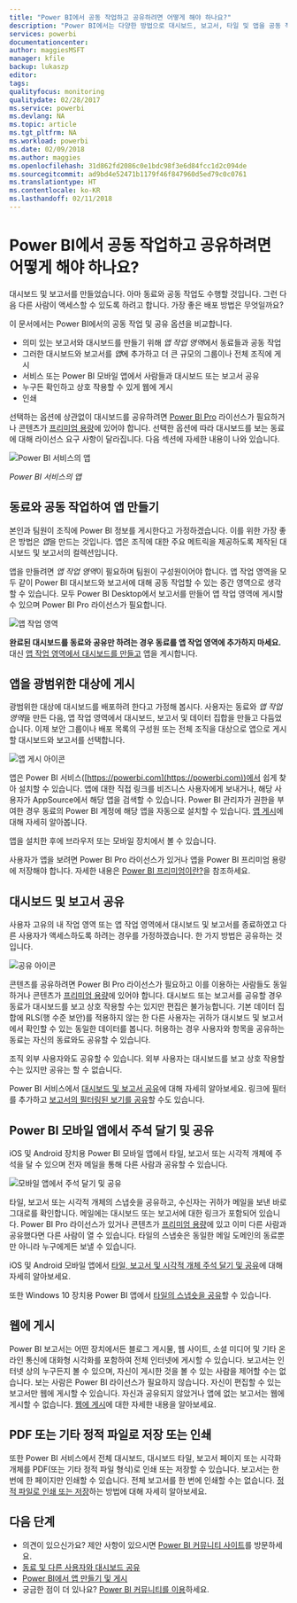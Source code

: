 ```yaml
---
title: "Power BI에서 공동 작업하고 공유하려면 어떻게 해야 하나요?"
description: "Power BI에서는 다양한 방법으로 대시보드, 보고서, 타일 및 앱을 공동 작업하고 공유할 수 있습니다. 방법마다 장점을 갖고 있습니다."
services: powerbi
documentationcenter: 
author: maggiesMSFT
manager: kfile
backup: lukaszp
editor: 
tags: 
qualityfocus: monitoring
qualitydate: 02/28/2017
ms.service: powerbi
ms.devlang: NA
ms.topic: article
ms.tgt_pltfrm: NA
ms.workload: powerbi
ms.date: 02/09/2018
ms.author: maggies
ms.openlocfilehash: 31d862fd2086c0e1bdc98f3e6d84fcc1d2c094de
ms.sourcegitcommit: ad9bd4e52471b1179f46f847960d5ed79c0c0761
ms.translationtype: HT
ms.contentlocale: ko-KR
ms.lasthandoff: 02/11/2018
---
```

# <a name="how-should-i-collaborate-and-share-in-power-bi"></a>Power BI에서 공동 작업하고 공유하려면 어떻게 해야 하나요?

대시보드 및 보고서를 만들었습니다. 아마 동료와 공동 작업도 수행할 것입니다. 그런 다음 다른 사람이 액세스할 수 있도록 하려고 합니다. 가장 좋은 배포 방법은 무엇일까요?

이 문서에서는 Power BI에서의 공동 작업 및 공유 옵션을 비교합니다. 

* 의미 있는 보고서와 대시보드를 만들기 위해 *앱 작업 영역*에서 동료들과 공동 작업
* 그러한 대시보드와 보고서를 *앱*에 추가하고 더 큰 규모의 그룹이나 전체 조직에 게시
* 서비스 또는 Power BI 모바일 앱에서 사람들과 대시보드 또는 보고서 공유
* 누구든 확인하고 상호 작용할 수 있게 웹에 게시
* 인쇄 

선택하는 옵션에 상관없이 대시보드를 공유하려면 [Power BI Pro](service-free-vs-pro.md) 라이선스가 필요하거나 콘텐츠가 [프리미엄 용량](service-premium.md)에 있어야 합니다. 선택한 옵션에 따라 대시보드를 보는 동료에 대해 라이선스 요구 사항이 달라집니다. 다음 섹션에 자세한 내용이 나와 있습니다. 

![Power BI 서비스의 앱](media/service-how-to-collaborate-distribute-dashboards-reports/power-bi-apps-home-blog.png)

*Power BI 서비스의 앱*

## <a name="collaborate-with-coworkers-to-create-an-app"></a>동료와 공동 작업하여 앱 만들기
본인과 팀원이 조직에 Power BI 정보를 게시한다고 가정하겠습니다. 이를 위한 가장 좋은 방법은 *앱*을 만드는 것입니다. 앱은 조직에 대한 주요 메트릭을 제공하도록 제작된 대시보드 및 보고서의 컬렉션입니다. 

앱을 만들려면 *앱 작업 영역*이 필요하며 팀원이 구성원이어야 합니다. 앱 작업 영역을 모두 같이 Power BI 대시보드와 보고서에 대해 공동 작업할 수 있는 중간 영역으로 생각할 수 있습니다. 모두 Power BI Desktop에서 보고서를 만들어 앱 작업 영역에 게시할 수 있으며 Power BI Pro 라이선스가 필요합니다.

![앱 작업 영역](media/service-how-to-collaborate-distribute-dashboards-reports/power-bi-apps-workspaces.png)

**완료된 대시보드를 동료와 공유만 하려는 경우 동료를 앱 작업 영역에 추가하지 마세요.** 대신 [앱 작업 영역에서 대시보드를 만들고](service-create-distribute-apps.md) 앱을 게시합니다. 

## <a name="publish-your-app-to-a-broad-audience"></a>앱을 광범위한 대상에 게시
광범위한 대상에 대시보드를 배포하려 한다고 가정해 봅시다. 사용자는 동료와 *앱 작업 영역*을 만든 다음, 앱 작업 영역에서 대시보드, 보고서 및 데이터 집합을 만들고 다듬었습니다. 이제 보안 그룹이나 배포 목록의 구성원 또는 전체 조직을 대상으로 앱으로 게시할 대시보드와 보고서를 선택합니다. 

![앱 게시 아이콘](media/service-how-to-collaborate-distribute-dashboards-reports/power-bi-app-publish-600.png)

앱은 Power BI 서비스([https://powerbi.com](https://powerbi.com))에서 쉽게 찾아 설치할 수 있습니다. 앱에 대한 직접 링크를 비즈니스 사용자에게 보내거나, 해당 사용자가 AppSource에서 해당 앱을 검색할 수 있습니다. Power BI 관리자가 권한을 부여한 경우 동료의 Power BI 계정에 해당 앱을 자동으로 설치할 수 있습니다. [앱 게시](service-create-distribute-apps.md#publish-your-app)에 대해 자세히 알아봅니다. 

앱을 설치한 후에 브라우저 또는 모바일 장치에서 볼 수 있습니다.

사용자가 앱을 보려면 Power BI Pro 라이선스가 있거나 앱을 Power BI 프리미엄 용량에 저장해야 합니다. 자세한 내용은 [Power BI 프리미엄이란?](service-premium.md)을 참조하세요.

## <a name="share-dashboards-and-reports"></a>대시보드 및 보고서 공유
사용자 고유의 내 작업 영역 또는 앱 작업 영역에서 대시보드 및 보고서를 종료하였고 다른 사용자가 액세스하도록 하려는 경우를 가정하겠습니다. 한 가지 방법은 공유하는 것입니다. 

![공유 아이콘](media/service-how-to-collaborate-distribute-dashboards-reports/power-bi-share-in-situ.png)

콘텐츠를 공유하려면 Power BI Pro 라이선스가 필요하고 이를 이용하는 사람들도 동일하거나 콘텐츠가 [프리미엄 용량](service-premium.md)에 있어야 합니다. 대시보드 또는 보고서를 공유할 경우 동료가 대시보드를 보고 상호 작용할 수는 있지만 편집은 불가능합니다. 기본 데이터 집합에 RLS(행 수준 보안)를 적용하지 않는 한 다른 사용자는 귀하가 대시보드 및 보고서에서 확인할 수 있는 동일한 데이터를 봅니다. 허용하는 경우 사용자와 항목을 공유하는 동료는 자신의 동료와도 공유할 수 있습니다. 

조직 외부 사용자와도 공유할 수 있습니다. 외부 사용자는 대시보드를 보고 상호 작용할 수는 있지만 공유는 할 수 없습니다. 

Power BI 서비스에서 [대시보드 및 보고서 공유](service-share-dashboards.md)에 대해 자세히 알아보세요. 링크에 필터를 추가하고 [보고서의 필터링된 보기를 공유](service-share-reports.md)할 수도 있습니다.

## <a name="annotate-and-share-from-the-power-bi-mobile-apps"></a>Power BI 모바일 앱에서 주석 달기 및 공유
iOS 및 Android 장치용 Power BI 모바일 앱에서 타일, 보고서 또는 시각적 개체에 주석을 달 수 있으며 전자 메일을 통해 다른 사람과 공유할 수 있습니다. 

![모바일 앱에서 주석 달기 및 공유](media/service-how-to-collaborate-distribute-dashboards-reports/power-bi-iphone-annotate.png)

타일, 보고서 또는 시각적 개체의 스냅숏을 공유하고, 수신자는 귀하가 메일을 보낸 바로 그대로를 확인합니다. 메일에는 대시보드 또는 보고서에 대한 링크가 포함되어 있습니다. Power BI Pro 라이선스가 있거나 콘텐츠가 [프리미엄 용량](service-premium.md)에 있고 이미 다른 사람과 공유했다면 다른 사람이 열 수 있습니다. 타일의 스냅숏은 동일한 메일 도메인의 동료뿐만 아니라 누구에게든 보낼 수 있습니다.

iOS 및 Android 모바일 앱에서 [타일, 보고서 및 시각적 개체 주석 달기 및 공유](mobile-annotate-and-share-a-tile-from-the-mobile-apps.md)에 대해 자세히 알아보세요.

또한 Windows 10 장치용 Power BI 앱에서 [타일의 스냅숏을 공유](mobile-share-tile-windows-10-phone-app.md)할 수 있습니다.

## <a name="publish-to-the-web"></a>웹에 게시
Power BI 보고서는 어떤 장치에서든 블로그 게시물, 웹 사이트, 소셜 미디어 및 기타 온라인 통신에 대화형 시각화를 포함하여 전체 인터넷에 게시할 수 있습니다. 보고서는 인터넷 상의 누구든지 볼 수 있으며, 자신이 게시한 것을 볼 수 있는 사람을 제어할 수는 없습니다. 보는 사람은 Power BI 라이선스가 필요하지 않습니다. 자신이 편집할 수 있는 보고서만 웹에 게시할 수 있습니다. 자신과 공유되지 않았거나 앱에 없는 보고서는 웹에 게시할 수 없습니다. [웹에 게시](service-publish-to-web.md)에 대한 자세한 내용을 알아보세요.

## <a name="print-or-save-as-pdf-or-other-static-file"></a>PDF 또는 기타 정적 파일로 저장 또는 인쇄
또한 Power BI 서비스에서 전체 대시보드, 대시보드 타일, 보고서 페이지 또는 시각화 개체를 PDF(또는 기타 정적 파일 형식)로 인쇄 또는 저장할 수 있습니다. 보고서는 한 번에 한 페이지만 인쇄할 수 있습니다. 전체 보고서를 한 번에 인쇄할 수는 없습니다. [정적 파일로 인쇄 또는 저장](service-print.md)하는 방법에 대해 자세히 알아보세요.

## <a name="next-steps"></a>다음 단계
* 의견이 있으신가요? 제안 사항이 있으시면 [Power BI 커뮤니티 사이트](https://community.powerbi.com/)를 방문하세요.
* [동료 및 다른 사용자와 대시보드 공유](service-share-dashboards.md)
* [Power BI에서 앱 만들기 및 게시](service-create-distribute-apps.md)
* 궁금한 점이 더 있나요? [Power BI 커뮤니티를 이용](http://community.powerbi.com/)하세요.

